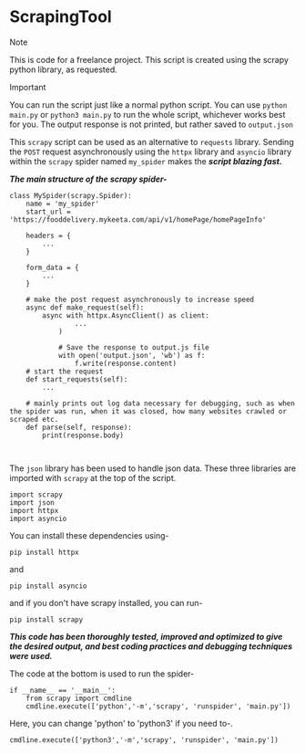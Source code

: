 # ScrapingTool

> [!NOTE]
> This is code for a freelance project.
> This script is created using the scrapy python library, as requested.

> [!IMPORTANT]
> You can run the script just like a normal python script. You can use `python main.py` or `python3 main.py` to run the whole script, whichever works best for you.
> The output response is not printed, but rather saved to `output.json`

This `scrapy` script can be used as an alternative to `requests` library.
Sending the `POST` request asynchronously using the `httpx` library and `asyncio` library within the `scrapy` spider named `my_spider` makes the ***script blazing fast.***

***The main structure of the scrapy spider-***

```
class MySpider(scrapy.Spider):
    name = 'my_spider'
    start_url = 'https://fooddelivery.mykeeta.com/api/v1/homePage/homePageInfo'

    headers = {
        ...
    }

    form_data = {
        ...
    }

    # make the post request asynchronously to increase speed
    async def make_request(self):
        async with httpx.AsyncClient() as client:
                ...
            )

            # Save the response to output.js file
            with open('output.json', 'wb') as f:
                f.write(response.content)
    # start the request
    def start_requests(self):
        ...

    # mainly prints out log data necessary for debugging, such as when the spider was run, when it was closed, how many websites crawled or scraped etc.
    def parse(self, response):
        print(response.body)

    
```

The `json` library has been used to handle json data.
These three libraries are imported with `scrapy` at the top of the script.

```
import scrapy
import json
import httpx
import asyncio
```

You can install these dependencies using-

```
pip install httpx
```
and 
```
pip install asyncio
```

and if you don't have scrapy installed, you can run-

```
pip install scrapy
```

***This code has been thoroughly tested, improved and optimized to give the desired output, and best coding practices and debugging techniques were used.***

The code at the bottom is used to run the spider-

```
if __name__ == '__main__':
    from scrapy import cmdline
    cmdline.execute(['python','-m','scrapy', 'runspider', 'main.py'])
```

Here, you can change 'python' to 'python3' if you need to-.

```
cmdline.execute(['python3','-m','scrapy', 'runspider', 'main.py'])
```

